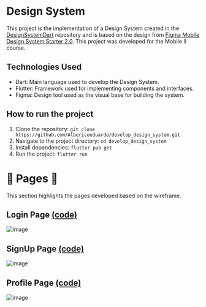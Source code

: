 # Design System

This project is the implementation of a Design System created in the [DesignSystemDart](https://github.com/Albericoeduardo/DesignSystemDart/tree/develop) repository and is based on the design from [Figma Mobile Design System Starter 2.0](https://www.figma.com/design/kJUNuiashpBKoR9YO4B4iT/Mobile-Design-System-Starter-2.0-(Community)?t=JCKeRHFz6KTv83nB-0). This project was developed for the Mobile II course.

## Technologies Used

- Dart: Main language used to develop the Design System.
- Flutter: Framework used for implementing components and interfaces.
- Figma: Design tool used as the visual base for building the system.

## How to run the project

1. Clone the repository:
   ``
git clone https://github.com/Albericoeduardo/develop_design_system.git
   ``
2. Navigate to the project directory:
``
cd develop_design_system
``
3. Install dependencies:
``
flutter pub get
``
4. Run the project:
``
flutter run
``

# 🔧 Pages 🔨

This section highlights the pages developed based on the wireframe.

## Login Page [(code)](https://github.com/Albericoeduardo/Dart-DesignSystemImpl/blob/main/lib/Views/Login/login.dart)
![image](https://github.com/user-attachments/assets/b77a6573-6d1d-4d3e-bf45-7848b1399198)

## SignUp Page [(code)](https://github.com/Albericoeduardo/Dart-DesignSystemImpl/blob/main/lib/Views/Signup/signup.dart)
![image](https://github.com/user-attachments/assets/a31973ca-da51-4504-a03a-1f7195f60f73)

## Profile Page [(code)](https://github.com/Albericoeduardo/Dart-DesignSystemImpl/blob/main/lib/Views/Profile/profile.dart)
![image](https://github.com/user-attachments/assets/e2000255-4e98-4dae-9e05-fd2983ee768a)


